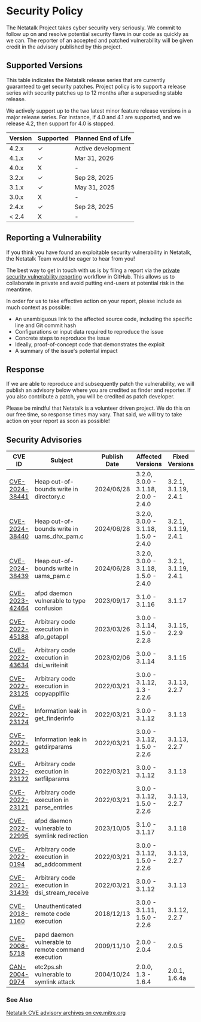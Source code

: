 # Security Policy

The Netatalk Project takes cyber security very seriously.
We commit to follow up on and resolve potential security flaws in our code as quickly as we can.
The reporter of an accepted and patched vulnerability will be given credit in the advisory published by this project.

## Supported Versions

This table indicates the Netatalk release series that are currently guaranteed to get security patches.
Project policy is to support a release series with security patches up to 12 months after a superseding stable release.

We actively support up to the two latest minor feature release versions in a major release series.
For instance, if 4.0 and 4.1 are supported, and we release 4.2, then support for 4.0 is stopped.

| Version | Supported          | Planned End of Life |
| ------- | ------------------ | ------------------- |
| 4.2.x   | ✓                  | Active development  |
| 4.1.x   | ✓                  | Mar 31, 2026        |
| 4.0.x   | X                  | -                   |
| 3.2.x   | ✓                  | Sep 28, 2025        |
| 3.1.x   | ✓                  | May 31, 2025        |
| 3.0.x   | X                  | -                   |
| 2.4.x   | ✓                  | Sep 28, 2025        |
| < 2.4   | X                  | -                   |

## Reporting a Vulnerability

If you think you have found an exploitable security vulnerability in Netatalk, the Netatalk Team would be eager to hear from you!

The best way to get in touch with us is by filing a report via the
[private security vulnerability reporting](https://github.com/Netatalk/netatalk/security/advisories/new)
workflow in GitHub. This allows us to collaborate in private and avoid putting end-users at potential risk in the meantime.

In order for us to take effective action on your report, please include as much context as possible:

- An unambiguous link to the affected source code, including the specific line and Git commit hash
- Configurations or input data required to reproduce the issue
- Concrete steps to reproduce the issue
- Ideally, proof-of-concept code that demonstrates the exploit
- A summary of the issue's potental impact

## Response

If we are able to reproduce and subsequently patch the vulnerability, we will publish an advisory below
where you are credited as finder and reporter. If you also contribute a patch, you will be credited as patch developer.

Please be mindful that Netatalk is a volunteer driven project. We do this on our free time, so response times may vary.
That said, we will try to take action on your report as soon as possible!

## Security Advisories

| CVE ID                                           | Subject                                   | Publish Date | Affected Versions                 | Fixed Versions       |
|--------------------------------------------------|-------------------------------------------|--------------|------------------------------------|----------------------|
| [CVE-2024-38441](https://netatalk.io/security/CVE-2024-38441.html) | Heap out-of-bounds write in directory.c  | 2024/06/28   | 3.2.0, 3.0.0 - 3.1.18, 2.0.0 - 2.4.0 | 3.2.1, 3.1.19, 2.4.1 |
| [CVE-2024-38440](https://netatalk.io/security/CVE-2024-38440.html) | Heap out-of-bounds write in uams_dhx_pam.c | 2024/06/28   | 3.2.0, 3.0.0 - 3.1.18, 1.5.0 - 2.4.0 | 3.2.1, 3.1.19, 2.4.1 |
| [CVE-2024-38439](https://netatalk.io/security/CVE-2024-38439.html) | Heap out-of-bounds write in uams_pam.c   | 2024/06/28   | 3.2.0, 3.0.0 - 3.1.18, 1.5.0 - 2.4.0 | 3.2.1, 3.1.19, 2.4.1 |
| [CVE-2023-42464](https://netatalk.io/security/CVE-2023-42464.html) | afpd daemon vulnerable to type confusion | 2023/09/17   | 3.1.0 - 3.1.16                    | 3.1.17               |
| [CVE-2022-45188](https://netatalk.io/security/CVE-2022-45188.html) | Arbitrary code execution in afp_getappl  | 2023/03/26   | 3.0.0 - 3.1.14, 1.5.0 - 2.2.8   | 3.1.15, 2.2.9      |
| [CVE-2022-43634](https://netatalk.io/security/CVE-2022-43634.html) | Arbitrary code execution in dsi_writeinit | 2023/02/06  | 3.0.0 - 3.1.14                    | 3.1.15               |
| [CVE-2022-23125](https://netatalk.io/security/CVE-2022-23125.html) | Arbitrary code execution in copyapplfile | 2022/03/21   | 3.0.0 - 3.1.12, 1.3 - 2.2.6         | 3.1.13, 2.2.7      |
| [CVE-2022-23124](https://netatalk.io/security/CVE-2022-23124.html) | Information leak in get_finderinfo       | 2022/03/21   | 3.0.0 - 3.1.12                    | 3.1.13               |
| [CVE-2022-23123](https://netatalk.io/security/CVE-2022-23123.html) | Information leak in getdirparams         | 2022/03/21   | 3.0.0 - 3.1.12, 1.5.0 - 2.2.6   | 3.1.13, 2.2.7      |
| [CVE-2022-23122](https://netatalk.io/security/CVE-2022-23122.html) | Arbitrary code execution in setfilparams | 2022/03/21   | 3.0.0 - 3.1.12                    | 3.1.13               |
| [CVE-2022-23121](https://netatalk.io/security/CVE-2022-23121.html) | Arbitrary code execution in parse_entries | 2022/03/21  | 3.0.0 - 3.1.12, 1.5.0 - 2.2.6   | 3.1.13, 2.2.7      |
| [CVE-2022-22995](https://netatalk.io/security/CVE-2022-22995.html) | afpd daemon vulnerable to symlink redirection | 2023/10/05 | 3.1.0 - 3.1.17                    | 3.1.18               |
| [CVE-2022-0194](https://netatalk.io/security/CVE-2022-0194.html)   | Arbitrary code execution in ad_addcomment | 2022/03/21  | 3.0.0 - 3.1.12, 1.5.0 - 2.2.6   | 3.1.13, 2.2.7      |
| [CVE-2021-31439](https://netatalk.io/security/CVE-2021-31439.html) | Arbitrary code execution in dsi_stream_receive | 2022/03/21 | 3.0.0 - 3.1.12                    | 3.1.13               |
| [CVE-2018-1160](https://netatalk.io/security/CVE-2018-1160.html)   | Unauthenticated remote code execution    | 2018/12/13   | 3.0.0 - 3.1.11, 1.5.0 - 2.2.6   | 3.1.12, 2.2.7      |
| [CVE-2008-5718](https://netatalk.io/security/CVE-2008-5718.html)   | papd daemon vulnerable to remote command execution | 2009/11/10 | 2.0.0 - 2.0.4                    | 2.0.5                |
| [CAN-2004-0974](https://netatalk.io/security/CVE-2004-0974.html)   | etc2ps.sh vulnerable to symlink attack   | 2004/10/24   | 2.0.0, 1.3 - 1.6.4                 | 2.0.1, 1.6.4a      |

### See Also

[Netatalk CVE advisory archives on
cve.mitre.org](https://cve.mitre.org/cgi-bin/cvekey.cgi?keyword=netatalk)
